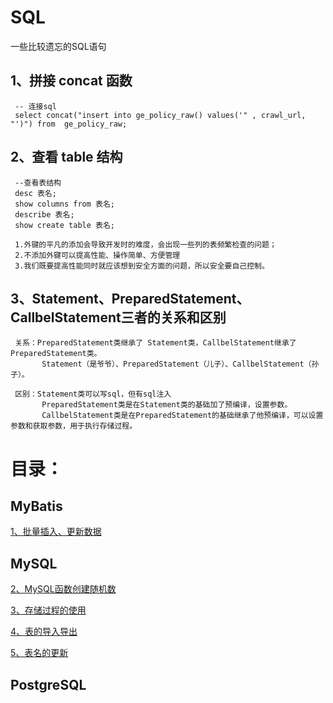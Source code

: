 # SQL
一些比较遗忘的SQL语句

## 1、拼接 concat 函数

     -- 连接sql   
     select concat("insert into ge_policy_raw() values('" , crawl_url, "')") from  ge_policy_raw;

## 2、查看 table 结构      

     --查看表结构
     desc 表名;
     show columns from 表名;
     describe 表名;
     show create table 表名;

     1.外键的平凡的添加会导致开发时的难度，会出现一些列的表频繁检查的问题；
     2.不添加外键可以提高性能、操作简单、方便管理
     3.我们既要提高性能同时就应该想到安全方面的问题，所以安全要自己控制。

   

## 3、Statement、PreparedStatement、CallbelStatement三者的关系和区别


     关系：PreparedStatement类继承了 Statement类，CallbelStatement继承了PreparedStatement类。
           Statement（是爷爷）、PreparedStatement（儿子）、CallbelStatement（孙子）。

     区别：Statement类可以写sql，但有sql注入
           PreparedStatement类是在Statement类的基础加了预编译，设置参数。
           CallbelStatement类是在PreparedStatement的基础继承了他预编译，可以设置参数和获取参数，用于执行存储过程。



# 目录：

## MyBatis

[1、批量插入、更新数据](https://github.com/wgc00/SQL/blob/master/MyBatis/batchOperating.md)

## MySQL
	
[2、MySQL函数创建随机数](https://github.com/wgc00/SQL/blob/master/MySQL/functionRandom.md)
	
[3、存储过程的使用](https://github.com/wgc00/SQL/blob/master/MySQL/procedure.md)

[4、表的导入导出](https://github.com/wgc00/SQL/blob/master/MySQL/tableImportAndExport)
	
[5、表名的更新](https://github.com/wgc00/SQL/blob/master/MySQL/tableNameUpdate.md)

## PostgreSQL
